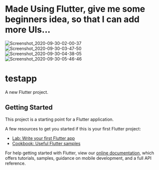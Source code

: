 
<h1>Made Using Flutter, give me some beginners idea, so that I can add more UIs...</h1>

![Screenshot_2020-09-30-02-00-37](https://user-images.githubusercontent.com/72143861/94693509-898fbe80-0353-11eb-8713-d374ee7dfd0a.png)
![Screenshot_2020-09-30-03-47-50](https://user-images.githubusercontent.com/72143861/94693496-8694ce00-0353-11eb-8d28-435d85b96303.png)
![Screenshot_2020-09-30-04-38-05](https://user-images.githubusercontent.com/72143861/94693504-885e9180-0353-11eb-8ec7-47ab83d0ddc0.png)
![Screenshot_2020-09-30-05-46-46](https://user-images.githubusercontent.com/72143861/94693507-88f72800-0353-11eb-9ad6-1f8bf163ef46.png)

# testapp

A new Flutter project.

## Getting Started

This project is a starting point for a Flutter application.

A few resources to get you started if this is your first Flutter project:

- [Lab: Write your first Flutter app](https://flutter.dev/docs/get-started/codelab)
- [Cookbook: Useful Flutter samples](https://flutter.dev/docs/cookbook)

For help getting started with Flutter, view our
[online documentation](https://flutter.dev/docs), which offers tutorials,
samples, guidance on mobile development, and a full API reference.
